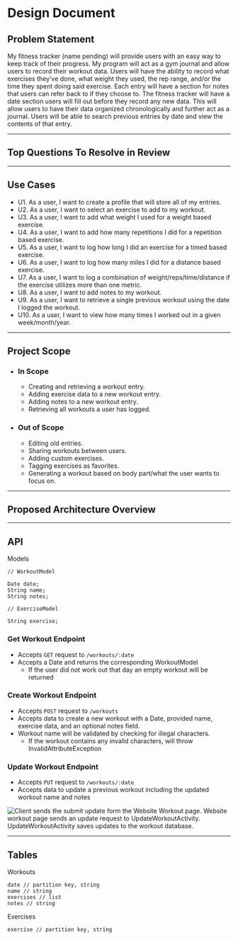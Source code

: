 # Design Document

## **Problem Statement**

My fitness tracker (name pending) will provide users with an easy way to keep track of their progress. My program will act as a gym journal and allow users to record their workout data. Users will have the ability to record what exercises they’ve done, what weight they used, the rep range, and/or the time they spent doing said exercise. Each entry will have a section for notes that users can refer back to if they choose to. The fitness tracker will have a date section users will fill out before they record any new data. This will allow users to have their data organized chronologically and further act as a journal. Users will be able to search previous entries by date and view the contents of that entry.

---
## **Top Questions To Resolve in Review**

---
## **Use Cases**
    
* U1. As a user, I want to create a profile that will store all of my entries.
* U2. As a user, I want to select an exercise to add to my workout.
* U3. As a user, I want to add what weight I used for a weight based exercise.
* U4. As a user, I want to add how many repetitions I did for a repetition based exercise.
* U5. As a user, I want to log how long I did an exercise for a timed based exercise.
* U6. As a user, I want to log how many miles I did for a distance based exercise.
* U7. As a user, I want to log a combination of weight/reps/time/distance if the exercise utilizes more than one metric.
* U8. As a user, I want to add notes to my workout.
* U9. As a user, I want to retrieve a single previous workout using the date I logged the workout.
* U10. As a user, I want to view how many times I worked out in a given week/month/year.
---
## **Project Scope**
* ### **In Scope**
  * Creating and retrieving a workout entry.
  * Adding exercise data to a new workout entry.
  * Adding notes to a new workout entry.
  * Retrieving all workouts a user has logged.
* ### **Out of Scope**
  * Editing old entries.
  * Sharing workouts between users.
  * Adding custom exercises.
  * Tagging exercises as favorites.
  * Generating a workout based on body part/what the user wants to focus on.
---
## **Proposed Architecture Overview** 

---
## **API**
Models
```
// WorkoutModel 

Date date; 
String name;
String notes; 
```
```
// ExerciseModel

String exercise;
```
### **Get Workout Endpoint**
* Accepts `GET` request to `/workouts/:date`
* Accepts a Date and returns the corresponding WorkoutModel
  * If the user did not work out that day an empty workout will be returned

### **Create Workout Endpoint**
* Accepts `POST` request to `/workouts`
* Accepts data to create a new workout with a Date, provided name, exercise data, and an optional notes field.
* Workout name will be validated by checking for illegal characters. 
  * If the workout contains any invalid characters, will throw InvalidAttributeException

### **Update Workout Endpoint**
* Accepts `PUT` request to `/workouts/:date`
* Accepts data to update a previous workout including the updated workout name and notes

![Client sends the submit update form the Website Workout page. Website workout page sends an update request to UpdateWorkoutActivity. UpdateWorkoutActivity saves updates to the workout database. ](main/Update_Workout.png)
   
---
## **Tables**
Workouts
```
date // partition key, string 
name // string
exercises // list
notes // string
```
Exercises
```
exercise // partition key, string

```